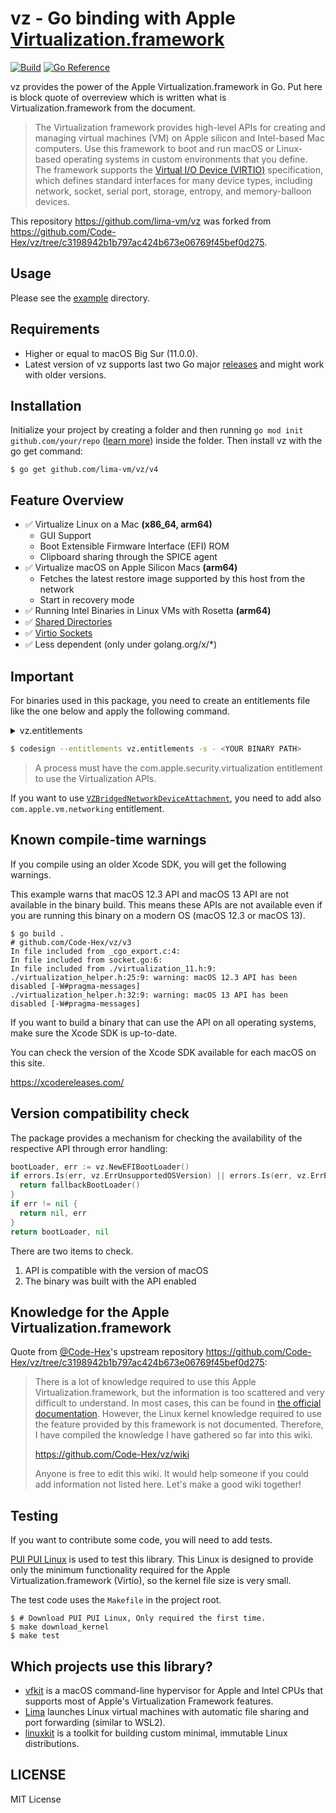 vz - Go binding with Apple [Virtualization.framework](https://developer.apple.com/documentation/virtualization?language=objc)
=======

[![Build](https://github.com/lima-vm/vz/actions/workflows/compile.yml/badge.svg)](https://github.com/lima-vm/vz/actions/workflows/compile.yml) [![Go Reference](https://pkg.go.dev/badge/github.com/lima-vm/vz/v4.svg)](https://pkg.go.dev/github.com/lima-vm/vz/v4)

vz provides the power of the Apple Virtualization.framework in Go. Put here is block quote of overreview which is written what is Virtualization.framework from the document.

> The Virtualization framework provides high-level APIs for creating and managing virtual machines (VM) on Apple silicon and Intel-based Mac computers. Use this framework to boot and run macOS or Linux-based operating systems in custom environments that you define. The framework supports the [Virtual I/O Device (VIRTIO)](https://docs.oasis-open.org/virtio/virtio/v1.1/csprd01/virtio-v1.1-csprd01.html) specification, which defines standard interfaces for many device types, including network, socket, serial port, storage, entropy, and memory-balloon devices.

This repository <https://github.com/lima-vm/vz> was forked from <https://github.com/Code-Hex/vz/tree/c3198942b1b797ac424b673e06769f45bef0d275>.

## Usage

Please see the [example](./example) directory.

## Requirements

- Higher or equal to macOS Big Sur (11.0.0).
- Latest version of vz supports last two Go major [releases](https://go.dev/doc/devel/release) and might work with older versions.

## Installation

Initialize your project by creating a folder and then running `go mod init github.com/your/repo` ([learn more](https://go.dev/blog/using-go-modules)) inside the folder. Then install vz with the go get command:

```
$ go get github.com/lima-vm/vz/v4
```

## Feature Overview

- ✅ Virtualize Linux on a Mac **(x86_64, arm64)**
  - GUI Support
  - Boot Extensible Firmware Interface (EFI) ROM
  - Clipboard sharing through the SPICE agent
- ✅ Virtualize macOS on Apple Silicon Macs **(arm64)**
    - Fetches the latest restore image supported by this host from the network
  - Start in recovery mode
- ✅ Running Intel Binaries in Linux VMs with Rosetta **(arm64)**
- ✅ [Shared Directories](https://github.com/Code-Hex/vz/wiki/Shared-Directories)
- ✅ [Virtio Sockets](https://github.com/Code-Hex/vz/wiki/Sockets)
- ✅ Less dependent (only under golang.org/x/*)

## Important

For binaries used in this package, you need to create an entitlements file like the one below and apply the following command.

<details>
<summary>vz.entitlements</summary>

```
<?xml version="1.0" encoding="UTF-8"?>
<!DOCTYPE plist PUBLIC "-//Apple//DTD PLIST 1.0//EN" "http://www.apple.com/DTDs/PropertyList-1.0.dtd">
<plist version="1.0">
<dict>
	<key>com.apple.security.virtualization</key>
	<true/>
</dict>
</plist>
```

</details>

```sh
$ codesign --entitlements vz.entitlements -s - <YOUR BINARY PATH>
```

> A process must have the com.apple.security.virtualization entitlement to use the Virtualization APIs.

If you want to use [`VZBridgedNetworkDeviceAttachment`](https://developer.apple.com/documentation/virtualization/vzbridgednetworkdeviceattachment?language=objc), you need to add also `com.apple.vm.networking` entitlement.

## Known compile-time warnings

If you compile using an older Xcode SDK, you will get the following warnings.

This example warns that macOS 12.3 API and macOS 13 API are not available in the binary build. This means these APIs are not available even if you are running this binary on a modern OS (macOS 12.3 or macOS 13). 

<!-- If you wish to change Code-Hex/vz/v3 below to lima-vm/vz/v4, make sure to obtain the actual console output with lima-vm/vz/v4 -->
```
$ go build .
# github.com/Code-Hex/vz/v3
In file included from _cgo_export.c:4:
In file included from socket.go:6:
In file included from ./virtualization_11.h:9:
./virtualization_helper.h:25:9: warning: macOS 12.3 API has been disabled [-W#pragma-messages]
./virtualization_helper.h:32:9: warning: macOS 13 API has been disabled [-W#pragma-messages]
```

If you want to build a binary that can use the API on all operating systems, make sure the Xcode SDK is up-to-date.

You can check the version of the Xcode SDK available for each macOS on this site.

https://xcodereleases.com/

## Version compatibility check

The package provides a mechanism for checking the availability of the respective API through error handling:

```go
bootLoader, err := vz.NewEFIBootLoader()
if errors.Is(err, vz.ErrUnsupportedOSVersion) || errors.Is(err, vz.ErrBuildTargetOSVersion) {
  return fallbackBootLoader()
}
if err != nil {
  return nil, err
}
return bootLoader, nil
```

There are two items to check.

1. API is compatible with the version of macOS
2. The binary was built with the API enabled

## Knowledge for the Apple Virtualization.framework

Quote from [@Code-Hex](https://github.com/Code-Hex)'s upstream repository <https://github.com/Code-Hex/vz/tree/c3198942b1b797ac424b673e06769f45bef0d275>:

> There is a lot of knowledge required to use this Apple Virtualization.framework, but the information is too scattered and very difficult to understand. In most cases, this can be found in [the official documentation](https://developer.apple.com/documentation/virtualization?language=objc). However, the Linux kernel knowledge required to use the feature provided by this framework is not documented. Therefore, I have compiled the knowledge I have gathered so far into this wiki.
>
> https://github.com/Code-Hex/vz/wiki
>
> Anyone is free to edit this wiki. It would help someone if you could add information not listed here. Let's make a good wiki together!

## Testing

If you want to contribute some code, you will need to add tests.

[PUI PUI Linux](https://github.com/Code-Hex/puipui-linux) is used to test this library. This Linux is designed to provide only the minimum functionality required for the Apple Virtualization.framework (Virtio), so the kernel file size is very small.

The test code uses the `Makefile` in the project root.

```
$ # Download PUI PUI Linux, Only required the first time.
$ make download_kernel
$ make test
```

## Which projects use this library?

- [vfkit](https://github.com/crc-org/vfkit) is a macOS command-line hypervisor for Apple and Intel CPUs that supports most of Apple's Virtualization Framework features.
- [Lima](https://lima-vm.io/) launches Linux virtual machines with automatic file sharing and port forwarding (similar to WSL2).
- [linuxkit](https://github.com/linuxkit/linuxkit) is a toolkit for building custom minimal, immutable Linux distributions.

## LICENSE

MIT License
